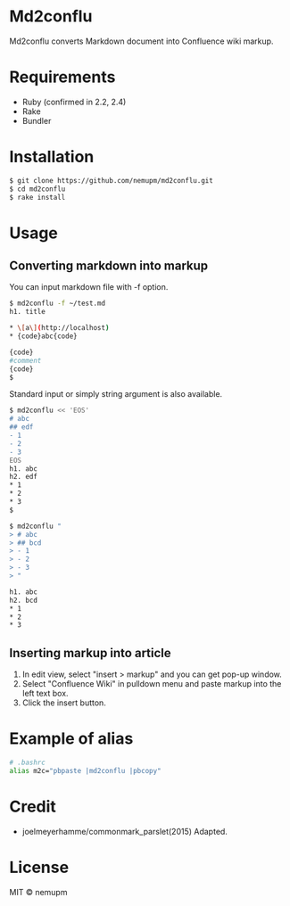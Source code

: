 # Md2conflu

Md2conflu converts Markdown document into Confluence wiki markup.

# Requirements

- Ruby (confirmed in 2.2, 2.4)
- Rake
- Bundler

# Installation

```sh
$ git clone https://github.com/nemupm/md2conflu.git
$ cd md2conflu
$ rake install
```

# Usage

## Converting markdown into markup

You can input markdown file with -f option. 

```sh
$ md2conflu -f ~/test.md
h1. title

* \[a\](http://localhost)
* {code}abc{code}

{code}
#comment
{code}
$
```

Standard input or simply string argument is also available.

```sh
$ md2conflu << 'EOS'
# abc
## edf
- 1
- 2
- 3
EOS
h1. abc
h2. edf
* 1
* 2
* 3
$
```

```sh
$ md2conflu "
> # abc
> ## bcd
> - 1
> - 2
> - 3
> "

h1. abc
h2. bcd
* 1
* 2
* 3
```

## Inserting markup into article

1. In edit view, select "insert > markup" and you can get pop-up window.
2. Select "Confluence Wiki" in pulldown menu and paste markup into the left text box.
3. Click the insert button.

# Example of alias

```sh
# .bashrc
alias m2c="pbpaste |md2conflu |pbcopy"
```

# Credit

- joelmeyerhamme/commonmark_parslet(2015) Adapted.

# License

MIT :copyright: nemupm

